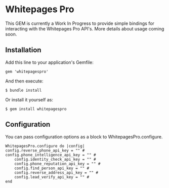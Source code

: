 # Whitepages Pro

This GEM is currently a Work In Progress to provide simple bindings for interacting with the Whitepages Pro API's. More details about usage coming soon.


## Installation

Add this line to your application's Gemfile:

    gem 'whitepagespro'

And then execute:

    $ bundle install

Or install it yourself as:

    $ gem install whitepagespro
    
## Configuration

You can pass configuration options as a block to WhitepagesPro.configure.

    WhitepagesPro.configure do |config|
	config.reverse_phone_api_key = "" #
	config.phone_intelligence_api_key = "" #
      	config.identity_check_api_key = "" #
      	config.phone_reputation_api_key = "" #
      	config.find_person_api_key = "" #
      	config.reverse_address_api_key = "" #
      	config.lead_verify_api_key = "" #
    end
